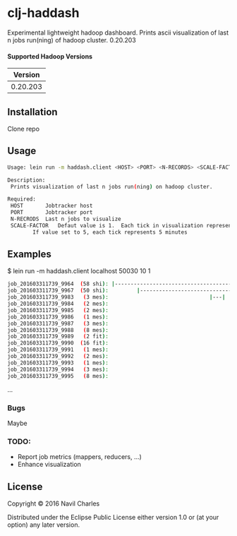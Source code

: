 # clj-haddash

Experimental lightweight hadoop dashboard.  Prints ascii visualization of last n jobs run(ning) of hadoop cluster. 0.20.203

#### Supported Hadoop Versions
| Version  |
|----------|
| 0.20.203 |


## Installation

Clone repo

## Usage

```bash
Usage: lein run -m haddash.client <HOST> <PORT> <N-RECORDS> <SCALE-FACTOR>

Description:
 Prints visualization of last n jobs run(ning) on hadoop cluster.

Required:
 HOST		Jobtracker host
 PORT		Jobtracker port
 N-RECRODS	Last n jobs to visualize
 SCALE-FACTOR	Defaut value is 1.  Each tick in visualization represents 1 minute.
 		If value set to 5, each tick represents 5 minutes  	   
```

## Examples

   $ lein run -m haddash.client localhost 50030 10 1
```bash
job_201603311739_9964  (58 shi): |---------------------------------------------------------->
job_201603311739_9967  (50 shi):         |-------------------------------------------------->
job_201603311739_9983   (3 mes):                                |---|
job_201603311739_9984   (2 mes):                                       |--|
job_201603311739_9985   (2 mes):                                       |--|
job_201603311739_9986   (1 mes):                                        |-|
job_201603311739_9987   (3 mes):                                         |---|
job_201603311739_9988   (8 mes):                                         |--------|
job_201603311739_9989   (2 fit):                                          |--|
job_201603311739_9990  (16 fit):                                            |---------------->
job_201603311739_9991   (1 mes):                                                 |-|
job_201603311739_9992   (2 mes):                                                 |--|
job_201603311739_9993   (1 mes):                                                  |-|
job_201603311739_9994   (3 mes):                                                  |---|
job_201603311739_9995   (8 mes):                                                   |-------->

```

...

### Bugs

Maybe

### TODO:
 - Report job metrics (mappers, reducers, ...)
 - Enhance visualization


## License

Copyright © 2016 Navil Charles

Distributed under the Eclipse Public License either version 1.0 or (at
your option) any later version.
